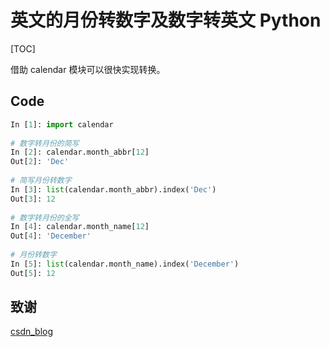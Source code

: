 # 英文的月份转数字及数字转英文 Python

[TOC]

借助 calendar 模块可以很快实现转换。

## Code

```python
In [1]: import calendar
 
# 数字转月份的简写
In [2]: calendar.month_abbr[12]
Out[2]: 'Dec'
 
# 简写月份转数字
In [3]: list(calendar.month_abbr).index('Dec')
Out[3]: 12
 
# 数字转月份的全写
In [4]: calendar.month_name[12]
Out[4]: 'December'
 
# 月份转数字
In [5]: list(calendar.month_name).index('December')
Out[5]: 12

```

## 致谢

[csdn_blog](https://blog.csdn.net/u010891397/article/details/86632214)
